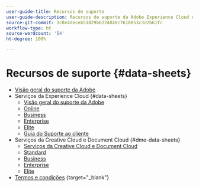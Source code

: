 ```yaml
---
user-guide-title: Recursos de suporte
user-guide-description: Recursos de suporte da Adobe Experience Cloud e da Adobe Experience Platform.
source-git-commit: 3c8e4deceb51829b6224048c7618853c3d2b61fc
workflow-type: ht
source-wordcount: '54'
ht-degree: 100%

---
```



# Recursos de suporte {#data-sheets}

+ [Visão geral do suporte da Adobe](overview.md)
+ Serviços da Experience Cloud {#data-sheets}
   + [Visão geral do suporte da Adobe](dx-overview.md)
   + [Online](online.md)
   + [Business](business.md)
   + [Enterprise](enterprise.md)
   + [Elite](elite.md)
   + [Guia do Suporte ao cliente](support-guide.md)
+ Serviços da Creative Cloud e Document Cloud {#dme-data-sheets}
   + [Serviços da Creative Cloud e Document Cloud](dme-overview.md)
   + [Standard](dme-standard.md)
   + [Business](dme-business.md)
   + [Enterprise](dme-enterprise.md)
   + [Elite](dme-elite.md)
+ [Termos e condições](https://helpx.adobe.com/br/support/programs/support-policies-terms-conditions.html) {target=&quot;_blank&quot;}

<!--

Articles must be added to this TOC file in order to render.

Use this list format to specify links to articles and section headings that expand and collapse in the left rail of the user guide.

An article link CANNOT be used as a section heading.
-->
